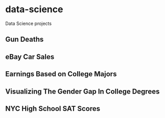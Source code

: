 # data-science
Data Science projects

## Gun Deaths
## eBay Car Sales
## Earnings Based on College Majors
## Visualizing The Gender Gap In College Degrees
## NYC High School SAT Scores
